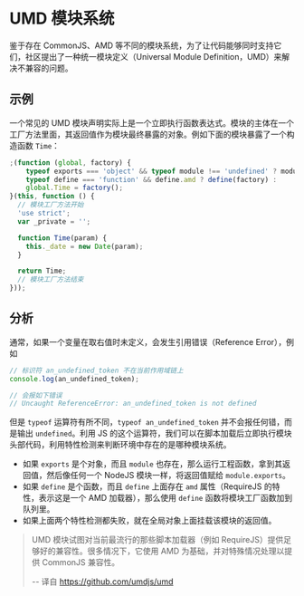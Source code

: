 # UMD 模块系统

鉴于存在 CommonJS、AMD 等不同的模块系统，为了让代码能够同时支持它们，社区提出了一种统一模块定义（Universal Module Definition，UMD）来解决不兼容的问题。

## 示例

一个常见的 UMD 模块声明实际上是一个立即执行函数表达式。模块的主体在一个工厂方法里面，其返回值作为模块最终暴露的对象。例如下面的模块暴露了一个构造函数 `Time`：

```javascript
;(function (global, factory) {
    typeof exports === 'object' && typeof module !== 'undefined' ? module.exports = factory() :
    typeof define === 'function' && define.amd ? define(factory) :
    global.Time = factory();
}(this, function () {
  // 模块工厂方法开始
  'use strict';
  var _private = '';

  function Time(param) {
    this._date = new Date(param);
  }

  return Time;
  // 模块工厂方法结束
}));
```

## 分析

通常，如果一个变量在取右值时未定义，会发生引用错误（Reference Error），例如

```javascript
// 标识符 an_undefined_token 不在当前作用域链上
console.log(an_undefined_token);

// 会报如下错误
// Uncaught ReferenceError: an_undefined_token is not defined
```

但是 `typeof` 运算符有所不同，`typeof an_undefined_token` 并不会报任何错，而是输出 `undefined`。利用 JS 的这个运算符，我们可以在脚本加载后立即执行模块头部代码，利用特性检测来判断环境中存在的是哪种模块系统。

- 如果 `exports` 是个对象，而且 `module` 也存在，那么运行工程函数，拿到其返回值，然后像任何一个 NodeJS 模块一样，将返回值赋给 `module.exports`。
- 如果 `define` 是个函数，而且 `define` 上面存在 `amd` 属性（RequireJS 的特性，表示这是一个 AMD 加载器），那么使用 `define` 函数将模块工厂函数加到队列里。
- 如果上面两个特性检测都失败，就在全局对象上面挂载该模块的返回值。


> UMD 模块试图对当前最流行的那些脚本加载器（例如 RequireJS）提供足够好的兼容性。很多情况下，它使用 AMD 为基础，并对特殊情况处理以提供 CommonJS 兼容性。
>
> -- 译自 https://github.com/umdjs/umd

